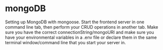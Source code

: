 # mongoDB
Setting up MongoDB with mongoose.  Start the frontend server in one command line tab, then perform your CRUD operations in another tab.  Make sure you have the correct connectionString/mongoURI and make sure you have your environmental variables in a .env file or declare them in the same terminal window/command line that you start your server in.
